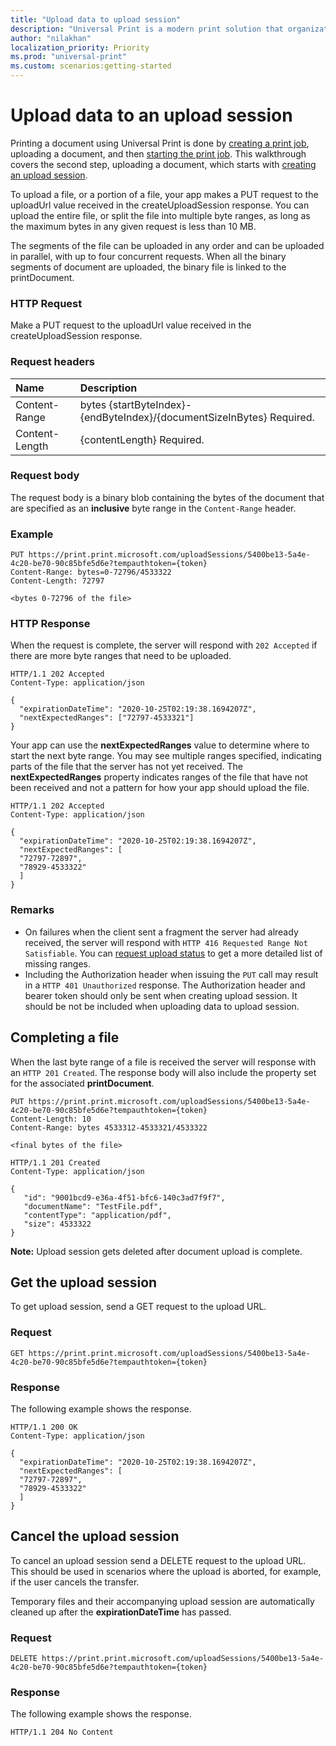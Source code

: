 ```yaml
---
title: "Upload data to upload session"
description: "Universal Print is a modern print solution that organizations can use to manage their print infrastructure through cloud services from Microsoft."
author: "nilakhan"
localization_priority: Priority
ms.prod: "universal-print"
ms.custom: scenarios:getting-started
---
```


# Upload data to an upload session

Printing a document using Universal Print is done by [creating a print job](/graph/api/printershare-post-jobs?view=graph-rest-beta), uploading a document, and then [starting the print job](/graph/api/printjob-start?view=graph-rest-beta). This walkthrough covers the second step, uploading a document, which starts with [creating an upload session](/graph/api/printdocument-createuploadsession?view=graph-rest-beta).

To upload a file, or a portion of a file, your app makes a PUT request to the uploadUrl value received in the createUploadSession response.
You can upload the entire file, or split the file into multiple byte ranges, as long as the maximum bytes in any given request is less than 10 MB.

The segments of the file can be uploaded in any order and can be uploaded in parallel, with up to four concurrent requests. 
When all the binary segments of document are uploaded, the binary file is linked to the printDocument.

### HTTP Request

Make a PUT request to the uploadUrl value received in the createUploadSession response.

### Request headers
| Name          | Description   |
|:--------------|:--------------|
| Content-Range | bytes {startByteIndex}-{endByteIndex}‬/{documentSizeInBytes} Required.|
| Content-Length | {contentLength}‬ Required.|

### Request body
The request body is a binary blob containing the bytes of the document that are specified as an **inclusive** byte range in the `Content-Range` header. 

### Example

```http
PUT https://print.print.microsoft.com/uploadSessions/5400be13-5a4e-4c20-be70-90c85bfe5d6e?tempauthtoken={token}
Content-Range: bytes=0-72796/4533322
Content-Length: 72797

<bytes 0-72796 of the file>
```
### HTTP Response

When the request is complete, the server will respond with `202 Accepted` if there are more byte ranges that need to be uploaded.

<!-- { "blockType": "response", "@odata.type": "microsoft.graph.uploadSession", "truncated": true } -->

```http
HTTP/1.1 202 Accepted
Content-Type: application/json

{
  "expirationDateTime": "2020-10-25T02:19:38.1694207Z",
  "nextExpectedRanges": ["72797-4533321"]
}
```

Your app can use the **nextExpectedRanges** value to determine where to start the next byte range.
You may see multiple ranges specified, indicating parts of the file that the server has not yet received. 
The **nextExpectedRanges** property indicates ranges of the file that have not been received and not a pattern for how your app should upload the file.

<!-- { "blockType": "ignored", "@odata.type": "microsoft.graph.uploadSession", "truncated": true } -->

```http
HTTP/1.1 202 Accepted
Content-Type: application/json

{
  "expirationDateTime": "2020-10-25T02:19:38.1694207Z",
  "nextExpectedRanges": [
  "72797-72897",
  "78929-4533322"
  ]
}
```

### Remarks

* On failures when the client sent a fragment the server had already received, the server will respond with `HTTP 416 Requested Range Not Satisfiable`. 
  You can [request upload status](#get-the-upload-session) to get a more detailed list of missing ranges.
* Including the Authorization header when issuing the `PUT` call may result in a `HTTP 401 Unauthorized` response. The Authorization header and bearer token should only be sent when creating upload session. It should be not be included when uploading data to upload session.

## Completing a file

When the last byte range of a file is received the server will response with an `HTTP 201 Created`.
The response body will also include the property set for the associated **printDocument**.

<!-- { "blockType": "request", "opaqueUrl": true, "name": "upload-fragment-final", "scopes": "printjob.readwrite" } -->

```
PUT https://print.print.microsoft.com/uploadSessions/5400be13-5a4e-4c20-be70-90c85bfe5d6e?tempauthtoken={token}
Content-Length: 10
Content-Range: bytes 4533312-4533321/4533322

<final bytes of the file>
```

<!-- { "blockType": "response", "@odata.type": "microsoft.graph.printDocument", "truncated": true } -->

```http
HTTP/1.1 201 Created
Content-Type: application/json

{
   "id": "9001bcd9-e36a-4f51-bfc6-140c3ad7f9f7",
   "documentName": "TestFile.pdf",
   "contentType": "application/pdf", 
   "size": 4533322
}
```

**Note:** Upload session gets deleted after document upload is complete.

## Get the upload session
To get upload session, send a GET request to the upload URL. 

### Request
<!-- { "blockType": "request", "opaqueUrl": true, "name": "upload-fragment-resume", "scopes": "files.readwrite" } -->

```http
GET https://print.print.microsoft.com/uploadSessions/5400be13-5a4e-4c20-be70-90c85bfe5d6e?tempauthtoken={token}
```

### Response

The following example shows the response.

<!-- { "blockType": "response" } -->
```http
HTTP/1.1 200 OK
Content-Type: application/json

{
  "expirationDateTime": "2020-10-25T02:19:38.1694207Z",
  "nextExpectedRanges": [
  "72797-72897",
  "78929-4533322"
  ]
}
```

## Cancel the upload session

To cancel an upload session send a DELETE request to the upload URL.
This should be used in scenarios where the upload is aborted, for example, if the user cancels the transfer.

Temporary files and their accompanying upload session are automatically cleaned up after the **expirationDateTime** has passed.

### Request

<!-- { "blockType": "request", "opaqueUrl": true, "name": "upload-fragment-cancel", "scopes": "printjob.readwrite" } -->

```http
DELETE https://print.print.microsoft.com/uploadSessions/5400be13-5a4e-4c20-be70-90c85bfe5d6e?tempauthtoken={token}
```

### Response

The following example shows the response.

<!-- { "blockType": "response" } -->

```http
HTTP/1.1 204 No Content
```
